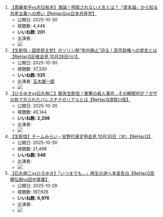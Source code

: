 1.  [【斎藤幸平vs志位和夫】激論！搾取されない人生とは？『資本論』から知る共産主義への想い【ReHacQvs日本共産党】](/rehacq_fan/ids/ujLjyXg0n1A "wikilink")
    -   公開日: 2025-10-30
    -   視聴数: 4,448
    -   **いいね数: 201**
    -   出演者: 
    - [![](https://img.youtube.com/vi/ujLjyXg0n1A/hqdefault.jpg)](https://www.youtube.com/watch?v=ujLjyXg0n1A)
1.  [【生配信・国民民主党】ガソリン税“年内廃止”迫る！高市政権への提言とは【ReHacQ記者会見 10月28日(火)】](/rehacq_fan/ids/nOjfVQGR4kw "wikilink")
    -   公開日: 2025-10-30
    -   視聴数: 37,330
    -   **いいね数: 525**
    -   出演者: [玉木雄一郎](/rehacq_fan/people/玉木雄一郎 "wikilink")
    - [![](https://img.youtube.com/vi/nOjfVQGR4kw/hqdefault.jpg)](https://www.youtube.com/watch?v=nOjfVQGR4kw)
1.  [【ひろゆきvs石丸伸二】緊急生配信！衝撃の殺人事件…その瞬間何が？ガザの影で忘られたパレスチナのリアルとは【ReHacQ須賀川拓】](/rehacq_fan/ids/wFG1mTfeELo "wikilink")
    -   公開日: 2025-10-30
    -   視聴数: 40,144
    -   **いいね数: 2,298**
    -   出演者: 
    - [![](https://img.youtube.com/vi/wFG1mTfeELo/hqdefault.jpg)](https://www.youtube.com/watch?v=wFG1mTfeELo)
1.  [【生配信】チームみらい・安野代表定例会見 10月30日（木）【ReHacQ】](/rehacq_fan/ids/JKaBYlIMo2Y "wikilink")
    -   公開日: 2025-10-30
    -   視聴数: 21,496
    -   **いいね数: 548**
    -   出演者: 
    - [![](https://img.youtube.com/vi/JKaBYlIMo2Y/hqdefault.jpg)](https://www.youtube.com/watch?v=JKaBYlIMo2Y)
1.  [【石丸伸二vsひろゆき】「いつまでも…」再生の道へ本音告白【ReHacQ高橋弘樹vs田中章義】](/rehacq_fan/ids/3X2Ey_jLfmE "wikilink")
    -   公開日: 2025-10-29
    -   視聴数: 197,926
    -   **いいね数: 6,976**
    -   出演者: 
    - [![](https://img.youtube.com/vi/3X2Ey_jLfmE/hqdefault.jpg)](https://www.youtube.com/watch?v=3X2Ey_jLfmE)

